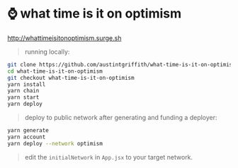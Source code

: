 # ⌚️ what time is it on optimism

http://whattimeisitonoptimism.surge.sh

> running locally:

```bash
git clone https://github.com/austintgriffith/what-time-is-it-on-optimism
cd what-time-is-it-on-optimism
git checkout what-time-is-it-on-optimism
yarn install
yarn chain
yarn start
yarn deploy
```

> deploy to public network after generating and funding a deployer:

```bash
yarn generate
yarn account
yarn deploy --network optimism
```

> edit the `initialNetwork` in `App.jsx` to your target network.
